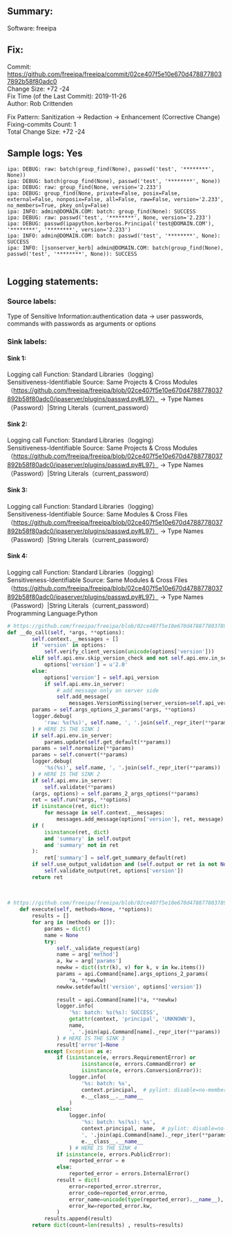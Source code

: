 ## Summary:  
Software: freeipa  
## Fix:  
Commit: https://github.com/freeipa/freeipa/commit/02ce407f5e10e670d4788778037892b58f80adc0  
Change Size: +72 -24  
Fix Time (of the Last Commit): 2019-11-26  
Author: Rob Crittenden  
  
Fix Pattern: Sanitization -> Redaction -> Enhancement (Corrective Change)  
Fixing-commits Count: 1  
Total Change Size: +72 -24  
## Sample logs: Yes  
```  
ipa: DEBUG: raw: batch(group_find(None), passwd('test', '********', None))  
ipa: DEBUG: batch(group_find(None), passwd('test', '********', None))  
ipa: DEBUG: raw: group_find(None, version='2.233')  
ipa: DEBUG: group_find(None, private=False, posix=False, external=False, nonposix=False, all=False, raw=False, version='2.233', no_members=True, pkey_only=False)  
ipa: INFO: admin@DOMAIN.COM: batch: group_find(None): SUCCESS  
ipa: DEBUG: raw: passwd('test', '********', None, version='2.233')  
ipa: DEBUG: passwd(ipapython.kerberos.Principal('test@DOMAIN.COM'), '********', '********', version='2.233')  
ipa: INFO: admin@DOMAIN.COM: batch: passwd('test', '********', None): SUCCESS  
ipa: INFO: [jsonserver_kerb] admin@DOMAIN.COM: batch(group_find(None), passwd('test', '********', None)): SUCCESS  
  
```  
## Logging statements:  
### Source labels:  
Type of Sensitive Information:authentication data -> user passwords, commands with passwords as arguments or options  
### Sink labels:  
#### Sink 1:  
Logging call Function:  Standard Libraries（logging）  
Sensitiveness-Identifiable Source:  Same Projects & Cross Modules（https://github.com/freeipa/freeipa/blob/02ce407f5e10e670d4788778037892b58f80adc0/ipaserver/plugins/passwd.py#L97） -> Type Names（Password）|String Literals（current_password）  
#### Sink 2:  
Logging call Function:  Standard Libraries（logging）  
Sensitiveness-Identifiable Source:  Same Projects & Cross Modules（https://github.com/freeipa/freeipa/blob/02ce407f5e10e670d4788778037892b58f80adc0/ipaserver/plugins/passwd.py#L97） -> Type Names（Password）|String Literals（current_password）  
#### Sink 3:  
Logging call Function:  Standard Libraries（logging）  
Sensitiveness-Identifiable Source:  Same Modules & Cross Files（https://github.com/freeipa/freeipa/blob/02ce407f5e10e670d4788778037892b58f80adc0/ipaserver/plugins/passwd.py#L97） -> Type Names（Password）|String Literals（current_password）  
#### Sink 4:  
Logging call Function:  Standard Libraries（logging）  
Sensitiveness-Identifiable Source:  Same Modules & Cross Files（https://github.com/freeipa/freeipa/blob/02ce407f5e10e670d4788778037892b58f80adc0/ipaserver/plugins/passwd.py#L97） -> Type Names（Password）|String Literals（current_password）  
Programming Language:Python  
```python  
# https://github.com/freeipa/freeipa/blob/02ce407f5e10e670d4788778037892b58f80adc0/ipalib/frontend.py#L452-L490  
def __do_call(self, *args, **options):  
        self.context.__messages = []  
        if 'version' in options:  
            self.verify_client_version(unicode(options['version']))  
        elif self.api.env.skip_version_check and not self.api.env.in_server:  
            options['version'] = u'2.0'  
        else:  
            options['version'] = self.api_version  
            if self.api.env.in_server:  
                # add message only on server side  
                self.add_message(  
                    messages.VersionMissing(server_version=self.api_version))  
        params = self.args_options_2_params(*args, **options)  
        logger.debug(  
            'raw: %s(%s)', self.name, ', '.join(self._repr_iter(**params))  
        ) # HERE IS THE SINK 1  
        if self.api.env.in_server:  
            params.update(self.get_default(**params))  
        params = self.normalize(**params)  
        params = self.convert(**params)  
        logger.debug(  
            '%s(%s)', self.name, ', '.join(self._repr_iter(**params))  
        ) # HERE IS THE SINK 2  
        if self.api.env.in_server:  
            self.validate(**params)  
        (args, options) = self.params_2_args_options(**params)  
        ret = self.run(*args, **options)  
        if isinstance(ret, dict):  
            for message in self.context.__messages:  
                messages.add_message(options['version'], ret, message)  
        if (  
            isinstance(ret, dict)  
            and 'summary' in self.output  
            and 'summary' not in ret  
        ):  
            ret['summary'] = self.get_summary_default(ret)  
        if self.use_output_validation and (self.output or ret is not None):  
            self.validate_output(ret, options['version'])  
        return ret  
  
  
  
# https://github.com/freeipa/freeipa/blob/02ce407f5e10e670d4788778037892b58f80adc0/ipaserver/plugins/batch.py#L160-L209  
    def execute(self, methods=None, **options):  
        results = []  
        for arg in (methods or []):  
            params = dict()  
            name = None  
            try:  
                self._validate_request(arg)  
                name = arg['method']  
                a, kw = arg['params']  
                newkw = dict((str(k), v) for k, v in kw.items())  
                params = api.Command[name].args_options_2_params(  
                    *a, **newkw)  
                newkw.setdefault('version', options['version'])  
  
                result = api.Command[name](*a, **newkw)  
                logger.info(  
                    '%s: batch: %s(%s): SUCCESS',  
                    getattr(context, 'principal', 'UNKNOWN'),  
                    name,  
                    ', '.join(api.Command[name]._repr_iter(**params))  
                ) # HERE IS THE SINK 3  
                result['error']=None  
            except Exception as e:  
                if (isinstance(e, errors.RequirementError) or  
                        isinstance(e, errors.CommandError) or  
                        isinstance(e, errors.ConversionError)):  
                    logger.info(  
                        '%s: batch: %s',  
                        context.principal,  # pylint: disable=no-member  
                        e.__class__.__name__  
                    )  
                else:  
                    logger.info(  
                        '%s: batch: %s(%s): %s',  
                        context.principal, name,  # pylint: disable=no-member  
                        ', '.join(api.Command[name]._repr_iter(**params)),  
                        e.__class__.__name__  
                    ) # HERE IS THE SINK 4  
                if isinstance(e, errors.PublicError):  
                    reported_error = e  
                else:  
                    reported_error = errors.InternalError()  
                result = dict(  
                    error=reported_error.strerror,  
                    error_code=reported_error.errno,  
                    error_name=unicode(type(reported_error).__name__),  
                    error_kw=reported_error.kw,  
                )  
            results.append(result)  
        return dict(count=len(results) , results=results)  
  
```  
